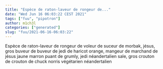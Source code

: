 ```yaml
---
title: "Espèce de raton-laveur de rongeur de..."
date: "Wed Jun 16 06:03:22 CEST 2021"
tags: ["fuu", "pipotron"]
author: m1ch3l
categories: ["generated"]
slug: "fuu/2021-06-16-06:03:22"
---
```


Espèce de raton-laveur de rongeur de voleur de suceur de morbak, jésus, gros buveur de buveur de jedi de haricot orange, mangeur de marchand de jésus jaune marron puant de grumly, jedi néandertalien sale, gros crouton de crouton de chuck norris végétarien néandertalien
